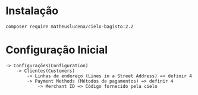 # Instalação
```
composer require matheuslucena/cielo-bagisto:2.2
```


# Configuração Inicial
    -> Configurações(Configuration)
        -> Clientes(Customers)
            -> Linhas de endereço (Lines in a Street Address) => definir 4
            -> Payment Methods (Métodos de pagamentos) => definir 4
                -> Merchant ID => Código fornecido pela cielo 